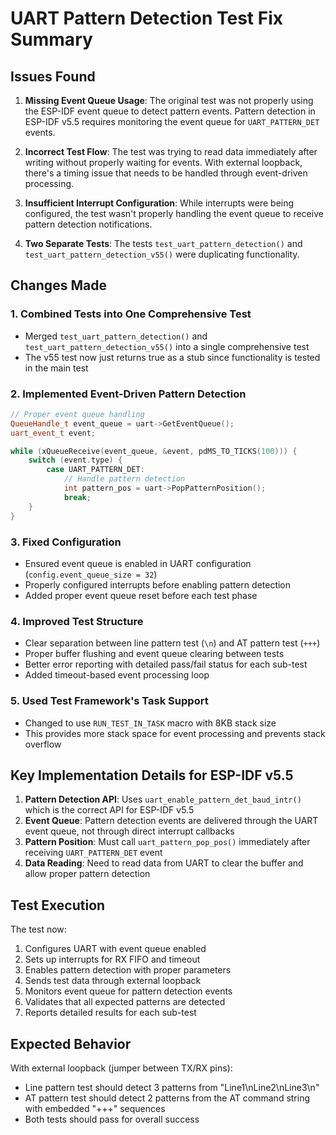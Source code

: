 # UART Pattern Detection Test Fix Summary

## Issues Found

1. **Missing Event Queue Usage**: The original test was not properly using the ESP-IDF event queue to detect pattern events. Pattern detection in ESP-IDF v5.5 requires monitoring the event queue for `UART_PATTERN_DET` events.

2. **Incorrect Test Flow**: The test was trying to read data immediately after writing without properly waiting for events. With external loopback, there's a timing issue that needs to be handled through event-driven processing.

3. **Insufficient Interrupt Configuration**: While interrupts were being configured, the test wasn't properly handling the event queue to receive pattern detection notifications.

4. **Two Separate Tests**: The tests `test_uart_pattern_detection()` and `test_uart_pattern_detection_v55()` were duplicating functionality.

## Changes Made

### 1. Combined Tests into One Comprehensive Test
- Merged `test_uart_pattern_detection()` and `test_uart_pattern_detection_v55()` into a single comprehensive test
- The v55 test now just returns true as a stub since functionality is tested in the main test

### 2. Implemented Event-Driven Pattern Detection
```cpp
// Proper event queue handling
QueueHandle_t event_queue = uart->GetEventQueue();
uart_event_t event;

while (xQueueReceive(event_queue, &event, pdMS_TO_TICKS(100))) {
    switch (event.type) {
        case UART_PATTERN_DET:
            // Handle pattern detection
            int pattern_pos = uart->PopPatternPosition();
            break;
    }
}
```

### 3. Fixed Configuration
- Ensured event queue is enabled in UART configuration (`config.event_queue_size = 32`)
- Properly configured interrupts before enabling pattern detection
- Added proper event queue reset before each test phase

### 4. Improved Test Structure
- Clear separation between line pattern test (`\n`) and AT pattern test (`+++`)
- Proper buffer flushing and event queue clearing between tests
- Better error reporting with detailed pass/fail status for each sub-test
- Added timeout-based event processing loop

### 5. Used Test Framework's Task Support
- Changed to use `RUN_TEST_IN_TASK` macro with 8KB stack size
- This provides more stack space for event processing and prevents stack overflow

## Key Implementation Details for ESP-IDF v5.5

1. **Pattern Detection API**: Uses `uart_enable_pattern_det_baud_intr()` which is the correct API for ESP-IDF v5.5
2. **Event Queue**: Pattern detection events are delivered through the UART event queue, not through direct interrupt callbacks
3. **Pattern Position**: Must call `uart_pattern_pop_pos()` immediately after receiving `UART_PATTERN_DET` event
4. **Data Reading**: Need to read data from UART to clear the buffer and allow proper pattern detection

## Test Execution

The test now:
1. Configures UART with event queue enabled
2. Sets up interrupts for RX FIFO and timeout
3. Enables pattern detection with proper parameters
4. Sends test data through external loopback
5. Monitors event queue for pattern detection events
6. Validates that all expected patterns are detected
7. Reports detailed results for each sub-test

## Expected Behavior

With external loopback (jumper between TX/RX pins):
- Line pattern test should detect 3 patterns from "Line1\nLine2\nLine3\n"
- AT pattern test should detect 2 patterns from the AT command string with embedded "+++" sequences
- Both tests should pass for overall success